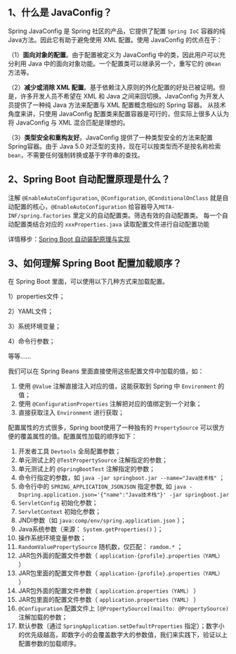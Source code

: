 ## 1、什么是 JavaConfig？

Spring JavaConfig 是 Spring 社区的产品，它提供了配置 `Spring IoC` 容器的纯Java方法。因此它有助于避免使用 XML 配置。使用 JavaConfig 的优点在于：

（1）**面向对象的配置**。由于配置被定义为 JavaConfig 中的类，因此用户可以充分利用 Java 中的面向对象功能。一个配置类可以继承另一个，重写它的 `@Bean `方法等。

（2）**减少或消除 XML 配置**。基于依赖注入原则的外化配置的好处已被证明。但是，许多开发人员不希望在 XML 和 Java 之间来回切换。JavaConfig 为开发人员提供了一种纯 Java 方法来配置与 XML 配置概念相似的 Spring 容器。
从技术角度来讲，只使用 JavaConfig 配置类来配置容器是可行的，但实际上很多人认为将 JavaConfig 与 XML 混合匹配是理想的。

（3）**类型安全和重构友好**。JavaConfig 提供了一种类型安全的方法来配置 Spring容器。由于 Java 5.0 对泛型的支持，现在可以按类型而不是按名称检索`bean`，不需要任何强制转换或基于字符串的查找。

## 2、Spring Boot 自动配置原理是什么？

注解 `@EnableAutoConfiguration`, `@Configuration`, `@ConditionalOnClass` 就是自动配置的核心，`@EnableAutoConfiguration` 给容器导入`META-INF/spring.factories` 里定义的自动配置类。筛选有效的自动配置类。
每一个自动配置类结合对应的 `xxxProperties.java` 读取配置文件进行自动配置功能

详情移步：[Spring Boot 自动装配原理与实现](https://zhuanlan.zhihu.com/p/384540393)

## 3、如何理解 Spring Boot 配置加载顺序？

在 Spring Boot 里面，可以使用以下几种方式来加载配置。

1）properties文件；

2）YAML文件；

3）系统环境变量；

4）命令行参数；

等等……

我们可以在 Spring Beans 里面直接使用这些配置文件中加载的值，如：

1. 使用 `@Value` 注解直接注入对应的值，这能获取到 Spring 中 `Environment` 的值；
2. 使用 `@ConfigurationProperties` 注解把对应的值绑定到一个对象；
3. 直接获取注入 `Environment` 进行获取；

配置属性的方式很多，Spring boot使用了一种独有的 `PropertySource` 可以很方便的覆盖属性的值。配置属性加载的顺序如下：

1. 开发者工具 `Devtools` 全局配置参数；
2. 单元测试上的 `@TestPropertySource` 注解指定的参数；
3. 单元测试上的 `@SpringBootTest` 注解指定的参数；
4. 命令行指定的参数，如 `java -jar springboot.jar --name="Java技术栈"` ；
5. 命令行中的 `SPRING_APPLICATION_JSONJSON` 指定参数, 如 `java -Dspring.application.json='{"name":"Java技术栈"}' -jar springboot.jar`
6. `ServletConfig` 初始化参数；
7. `ServletContext` 初始化参数；
8. JNDI参数（如 `java:comp/env/spring.application.json` ）；
9. Java系统参数（来源： `System.getProperties()` ）；
10. 操作系统环境变量参数；
11. `RandomValuePropertySource` 随机数，仅匹配： `ramdom.*` ；
12. JAR包外面的配置文件参数（ `application-{profile}.properties（YAML）` ）
13. JAR包里面的配置文件参数（ `application-{profile}.properties（YAML）` ）
14. JAR包外面的配置文件参数（ `application.properties（YAML）` ）
15. JAR包里面的配置文件参数（ `application.properties（YAML）` ）
16. `@Configuration` 配置文件上 `[@PropertySource](mailto: @PropertySource)` 注解加载的参数；
17. 默认参数（通过 `SpringApplication.setDefaultProperties` 指定）；数字小的优先级越高，即数字小的会覆盖数字大的参数值，我们来实践下，验证以上配置参数的加载顺序。